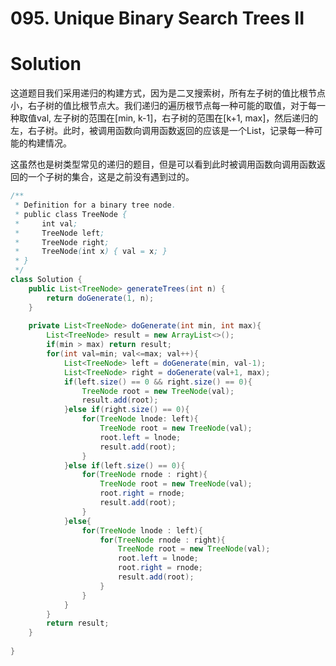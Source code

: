 # 095. Unique Binary Search Trees II

# Solution

这道题目我们采用递归的构建方式，因为是二叉搜索树，所有左子树的值比根节点小，右子树的值比根节点大。我们递归的遍历根节点每一种可能的取值，对于每一种取值val, 左子树的范围在[min, k-1]，右子树的范围在[k+1, max]，然后递归的左，右子树。此时，被调用函数向调用函数返回的应该是一个List，记录每一种可能的构建情况。

这虽然也是树类型常见的递归的题目，但是可以看到此时被调用函数向调用函数返回的一个子树的集合，这是之前没有遇到过的。

```java
/**
 * Definition for a binary tree node.
 * public class TreeNode {
 *     int val;
 *     TreeNode left;
 *     TreeNode right;
 *     TreeNode(int x) { val = x; }
 * }
 */
class Solution {
    public List<TreeNode> generateTrees(int n) {
        return doGenerate(1, n);
    }
    
    private List<TreeNode> doGenerate(int min, int max){
        List<TreeNode> result = new ArrayList<>();
        if(min > max) return result;
        for(int val=min; val<=max; val++){
            List<TreeNode> left = doGenerate(min, val-1);
            List<TreeNode> right = doGenerate(val+1, max);
            if(left.size() == 0 && right.size() == 0){
                TreeNode root = new TreeNode(val);
                result.add(root);
            }else if(right.size() == 0){
                for(TreeNode lnode: left){
                    TreeNode root = new TreeNode(val);
                    root.left = lnode;
                    result.add(root);
                }
            }else if(left.size() == 0){
                for(TreeNode rnode : right){
                    TreeNode root = new TreeNode(val);
                    root.right = rnode;
                    result.add(root);
                }
            }else{
                for(TreeNode lnode : left){
                    for(TreeNode rnode : right){
                        TreeNode root = new TreeNode(val);
                        root.left = lnode;
                        root.right = rnode;
                        result.add(root);
                    }
                }
            }
        }
        return result;
    }
    
}
```

